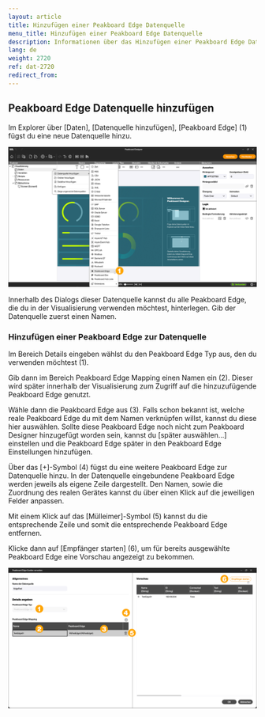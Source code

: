 ```yaml
---
layout: article
title: Hinzufügen einer Peakboard Edge Datenquelle
menu_title: Hinzufügen einer Peakboard Edge Datenquelle
description: Informationen über das Hinzufügen einer Peakboard Edge Datenquelle
lang: de
weight: 2720
ref: dat-2720
redirect_from:
---
```


## Peakboard Edge Datenquelle hinzufügen

Im Explorer über [Daten], [Datenquelle hinzufügen], [Peakboard Edge] (1) fügst du eine neue Datenquelle hinzu.

![Peakboard Edge Datenquelle](/assets/images/data-sources/peakboard-edge/de_edge-add_01.png)

Innerhalb des Dialogs dieser Datenquelle kannst du alle Peakboard Edge, die du in der Visualisierung verwenden möchtest, hinterlegen. Gib der Datenquelle zuerst einen Namen.

### Hinzufügen einer Peakboard Edge zur Datenquelle

Im Bereich Details eingeben wählst du den Peakboard Edge Typ aus, den du verwenden möchtest (1).

Gib dann im Bereich Peakboard Edge Mapping einen Namen ein (2). Dieser wird später innerhalb der Visualisierung zum Zugriff auf die hinzuzufügende Peakboard Edge genutzt.

Wähle dann die Peakboard Edge aus (3). Falls schon bekannt ist, welche reale Peakboard Edge du mit dem Namen verknüpfen willst, kannst du diese hier auswählen. Sollte diese Peakboard Edge noch nicht zum Peakboard Designer hinzugefügt worden sein, kannst du [später auswählen...] einstellen und die Peakboard Edge später in den Peakboard Edge Einstellungen hinzufügen.

Über das [+]-Symbol (4) fügst du eine weitere Peakboard Edge zur Datenquelle hinzu.
In der Datenquelle eingebundene Peakboard Edge werden jeweils als eigene Zeile dargestellt. Den Namen, sowie die Zuordnung des realen Gerätes kannst du über einen Klick  auf die jeweiligen Felder anpassen.

Mit einem Klick auf das [Mülleimer]-Symbol (5) kannst du die entsprechende Zeile und somit die entsprechende Peakboard Edge entfernen.

Klicke dann auf [Empfänger starten] (6), um für bereits ausgewählte Peakboard Edge eine Vorschau angezeigt zu bekommen.

![Peakboard Edge Datenquelle](/assets/images/data-sources/peakboard-edge/de_edge-add_02.png)
